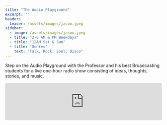 ```yaml
---
title: "The Audio Playground"
excerpt: ""
header:
  teaser: /assets/images/jason.jpeg
sidebar:
  - image: /assets/images/jason.jpeg
  - title: "2-6 AM & PM Weekdays"
  - title: "12AM Sat & Sun"
  - title: "Genres"
    text: "Talk, Rock, Soul, Disco"
---
```


Step on the Audio Playground with the Professor and his best Broadcasting students for a live one-hour radio show consisting of ideas, thoughts, stories, and music.

<iframe width="100%" height="120" src="https://www.mixcloud.com/widget/iframe/?hide_cover=1&feed=%2Ftheprofessorjb%2F" frameborder="0" ></iframe>
